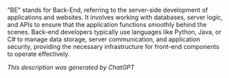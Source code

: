 "BE" stands for Back-End, referring to the server-side development of applications and websites. It involves working with databases, server logic, and APIs to ensure that the application functions smoothly behind the scenes. Back-end developers typically use languages like Python, Java, or C# to manage data storage, server communication, and application security, providing the necessary infrastructure for front-end components to operate effectively.

*This description was generated by ChatGPT*